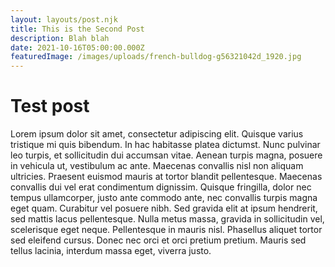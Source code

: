 ```yaml
---
layout: layouts/post.njk
title: This is the Second Post
description: Blah blah
date: 2021-10-16T05:00:00.000Z
featuredImage: /images/uploads/french-bulldog-g56321042d_1920.jpg
---
```

# Test post

Lorem ipsum dolor sit amet, consectetur adipiscing elit. Quisque varius tristique mi quis bibendum. In hac habitasse platea dictumst. Nunc pulvinar leo turpis, et sollicitudin dui accumsan vitae. Aenean turpis magna, posuere in vehicula ut, vestibulum ac ante. Maecenas convallis nisl non aliquam ultricies. Praesent euismod mauris at tortor blandit pellentesque. Maecenas convallis dui vel erat condimentum dignissim. Quisque fringilla, dolor nec tempus ullamcorper, justo ante commodo ante, nec convallis turpis magna eget quam. Curabitur vel posuere nibh. Sed gravida elit at ipsum hendrerit, sed mattis lacus pellentesque. Nulla metus massa, gravida in sollicitudin vel, scelerisque eget neque. Pellentesque in mauris nisl. Phasellus aliquet tortor sed eleifend cursus. Donec nec orci et orci pretium pretium. Mauris sed tellus lacinia, interdum massa eget, viverra justo.